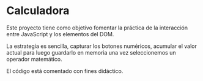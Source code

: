 # Calculadora
Este proyecto tiene como objetivo fomentar la práctica de la interacción entre JavaScript y los elementos del DOM. 

La estrategia es sencilla, capturar los botones numéricos, acumular el valor actual para luego guardarlo en memoria una vez seleccionemos un operador matemático.

El código está comentado con fines didáctico.
